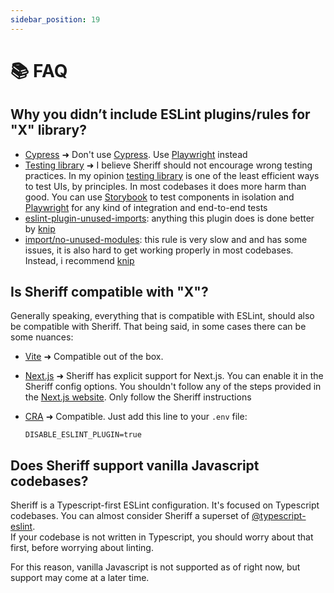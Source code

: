 ```yaml
---
sidebar_position: 19
---
```


# 📚 FAQ

## Why you didn’t include ESLint plugins/rules for "X" library?

- [Cypress](https://github.com/cypress-io/eslint-plugin-cypress) ➜ Don't use [Cypress](https://www.cypress.io/). Use [Playwright](https://playwright.dev/) instead
- [Testing library](https://github.com/testing-library/eslint-plugin-testing-library) ➜ I believe Sheriff should not encourage wrong testing practices. In my opinion [testing library](https://github.com/testing-library) is one of the least efficient ways to test UIs, by principles. In most codebases it does more harm than good. You can use [Storybook](https://github.com/storybookjs/storybook) to test components in isolation and [Playwright](https://playwright.dev/) for any kind of integration and end-to-end tests
- [eslint-plugin-unused-imports](https://github.com/sweepline/eslint-plugin-unused-imports): anything this plugin does is done better by [knip](https://github.com/webpro/knip)
- [import/no-unused-modules](https://github.com/import-js/eslint-plugin-import/blob/main/docs/rules/no-unused-modules.md): this rule is very slow and and has some issues, it is also hard to get working properly in most codebases. Instead, i recommend [knip](https://github.com/webpro/knip)

## Is Sheriff compatible with "X"?

Generally speaking, everything that is compatible with ESLint, should also be compatible with Sheriff. That being said, in some cases there can be some nuances:

- [Vite](https://vitejs.dev/) ➜ Compatible out of the box.
- [Next.js](https://github.com/vercel/next.js) ➜ Sheriff has explicit support for Next.js. You can enable it in the Sheriff config options. You shouldn't follow any of the steps provided in the [Next.js website](https://nextjs.org/docs/pages/building-your-application/configuring/eslint). Only follow the Sheriff instructions
- [CRA](https://create-react-app.dev/) ➜ Compatible. Just add this line to your `.env` file:

  ```.env title=".env"
  DISABLE_ESLINT_PLUGIN=true
  ```

## Does Sheriff support vanilla Javascript codebases?

Sheriff is a Typescript-first ESLint configuration. It's focused on Typescript codebases. You can almost consider Sheriff a superset of [@typescript-eslint](https://typescript-eslint.io/). <br />
If your codebase is not written in Typescript, you should worry about that first, before worrying about linting.

For this reason, vanilla Javascript is not supported as of right now, but support may come at a later time.
